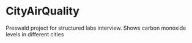 # CityAirQuality
Preswald project for structured labs interview. Shows carbon monoxide levels in different cities
